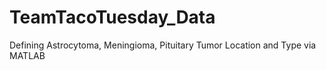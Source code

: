 # TeamTacoTuesday_Data
Defining Astrocytoma, Meningioma, Pituitary Tumor Location and  Type via MATLAB
